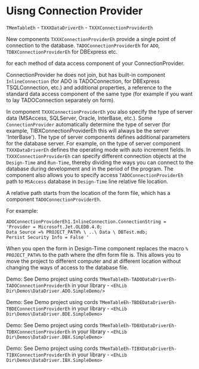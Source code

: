 # Uisng Connection Provider


`TMemTableEh` - `TXXXDataDriverEh` - `TXXXConnectionProviderEh`

New components `TXXXConnectionProviderEh` provide a single point of connection to the database. `TADOConnectionProviderEh` for `ADO`, `TDBXConnectionProviderEh` for DBExpress etc. 

for each method of data access component of your ConnectionProvider. 

ConnectionProvider he does not join, but has built-in component `InlineConnection` (for ADO is TADOConnection, for DBExpress TSQLConnection, etc.) and additional properties, a reference to the standard data access component of the same type (for example if you want to lay TADOConnection separately on form). 

In component `TXXXConnectionProviderEh` you also specify the type of server data (MSAccess, SQLServer, Oracle, InterBase, etc.). Some `ConnectionProvider` automatically determine the type of server (for example, TIBXConnectionProviderEh this will always be the server 'InterBase'). The type of server components defines additional parameters for the database server. For example, on the type of server component `TXXXDataDriverEh` defines the operating mode with auto increment fields. In `TXXXConnectionProviderEh` can specify different connection objects at the `Design-Time` and `Run-Time`, thereby dividing the ways you can connect to the database during development and in the period of the program. The component also allows you to specify access `TADOConnectionProviderEh` path to `MSAccess` database in `Design-Time` line relative file location. 

A relative path starts from the location of the form file, which has a component `TADOConnectionProviderEh`.

For example: 
```
ADOConnectionProviderEh1.InlineConnection.ConnectionString = 
'Provider = Microsoft.Jet.OLEDB.4.0;
Data Source =% PROJECT_PATH% \ ..\ Data \ DBTest.mdb; 
Persist Security Info = False '
```

When you open the form in Design-Time component replaces the macro `% PROJECT_PATH%` to the path where the dfm form file is. This allows you to move the project to different computer and at different location without changing the ways of access to the database file.

Demo: See Demo project using cords `TMemTableEh-TADODataDriverEh-TADOConnectionProviderEh` in your library - `<EhLib Dir\Demos\DataDriver.ADO.SimpleDemo/>`

Demo: See Demo project using cords `TMemTableEh-TBDEDataDriverEh-TBDEConnectionProviderEh` in your library - `<EhLib Dir\Demos\DataDriver.BDE.SimpleDemo>`

Demo: See Demo project using cords `TMemTableEh-TDBXDataDriverEh-TDBXConnectionProviderEh` in your library - `<EhLib Dir\Demos\DataDriver.DBX.SimpleDemo>`

Demo: See Demo project using cords `TMemTableEh-TIBXDataDriverEh-TIBXConnectionProviderEh` in your library - `<EhLib Dir\Demos\DataDriver.IBX.SimpleDemo>`

